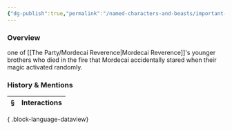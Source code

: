 ```yaml
---
{"dg-publish":true,"permalink":"/named-characters-and-beasts/important-characters/pc-backstory-characters/mordecai-s-backstory-and-family/niall-thornwood/","tags":["NPC"],"updated":"2025-08-11T11:53:32.178+01:00"}
---
```



### Overview
one of [[The Party/Mordecai Reverence\|Mordecai Reverence]]'s younger brothers who died in the fire that Mordecai accidentally stared when their magic activated randomly. 

### History & Mentions
| § | Interactions |
| - | ------------ |

{ .block-language-dataview}

